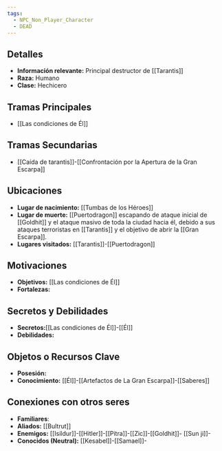 ```yaml
---
tags:
  - NPC_Non_Player_Character
  - DEAD
---
```

## Detalles
- **Información relevante:** Principal destructor de [[Tarantis]]
- **Raza:** Humano
- **Clase:** Hechicero
  
## Tramas Principales
- [[Las condiciones de Él]]

## Tramas Secundarias
- [[Caída de tarantis]]-[[Confrontación por la Apertura de la Gran Escarpa]]

## Ubicaciones
- **Lugar de nacimiento:** [[Tumbas de los Héroes]]
- **Lugar de muerte:** [[Puertodragon]] escapando de ataque inicial de [[Goldhit]] y el ataque masivo de toda la ciudad hacia él, debido a sus ataques terroristas en [[Tarantis]] y el objetivo de abrir la [[Gran Escarpa]].
- **Lugares visitados:** [[Tarantis]]-[[Puertodragon]]

## Motivaciones
- **Objetivos:** [[Las condiciones de Él]]
- **Fortalezas:** 

## Secretos y Debilidades 
- **Secretos:**[[Las condiciones de Él]]-[[Él]]
- **Debilidades:** 

## Objetos o Recursos Clave
- **Posesión:** 
- **Conocimiento:** [[Él]]-[[Artefactos de La Gran Escarpa]]-[[Saberes]]

## Conexiones con otros seres
- **Familiares**: 
- **Aliados:** [[Bultrut]]
- **Enemigos:** [[Isildur]]-[[Hitler]]-[[Pitra]]-[[Zic]]-[[Goldhit]]- [[Sun ji]]-
- **Conocidos (Neutral):** [[Kesabel]]-[[Samael]]-